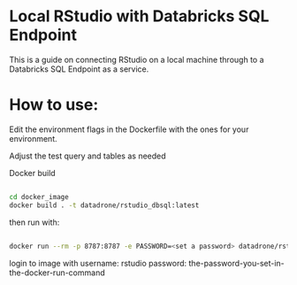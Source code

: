 # Local RStudio with Databricks SQL Endpoint

This is a guide on connecting RStudio on a local machine through to a Databricks SQL Endpoint as a service.


# How to use:

Edit the environment flags in the Dockerfile with the ones for your environment.

Adjust the test query and tables as needed

Docker build 

```bash

cd docker_image
docker build . -t datadrone/rstudio_dbsql:latest


```

then run with:

```bash

docker run --rm -p 8787:8787 -e PASSWORD=<set a password> datadrone/rstudio_dbsql:latest


```

login to image with 
username: rstudio
password: the-password-you-set-in-the-docker-run-command